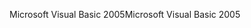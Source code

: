 <span data-ttu-id="eff75-101">Microsoft Visual Basic 2005</span><span class="sxs-lookup"><span data-stu-id="eff75-101">Microsoft Visual Basic 2005</span></span>